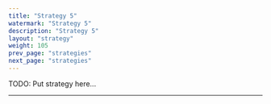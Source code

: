 ```yaml
---
title: "Strategy 5"
watermark: "Strategy 5"
description: "Strategy 5"
layout: "strategy"
weight: 105
prev_page: "strategies"
next_page: "strategies"
---
```


TODO: Put strategy here...

---
